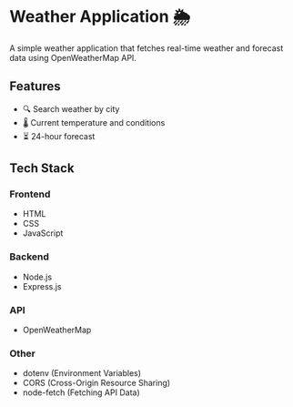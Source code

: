 # Weather Application 🌦️

A simple weather application that fetches real-time weather and forecast data using OpenWeatherMap API.

## Features
- 🔍 Search weather by city  
- 🌡️ Current temperature and conditions  
- ⏳ 24-hour forecast  

## Tech Stack

### Frontend  
- HTML  
- CSS  
- JavaScript  

### Backend  
- Node.js  
- Express.js  

### API  
- OpenWeatherMap  

### Other  
- dotenv (Environment Variables)  
- CORS (Cross-Origin Resource Sharing)  
- node-fetch (Fetching API Data)  
